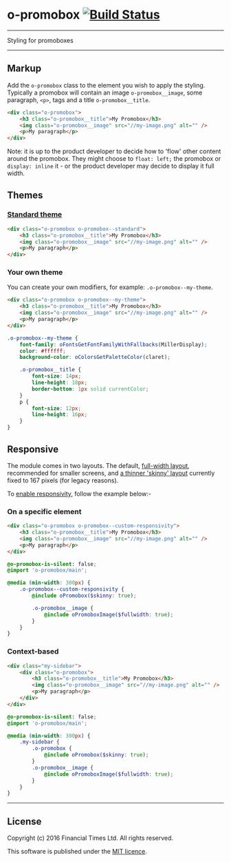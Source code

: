 # o-promobox [![Build Status](https://circleci.com/gh/Financial-Times/o-promobox.png?style=shield&circle-token=9303143d394812726e632cae33c93b9d7840edff)](https://circleci.com/gh/Financial-Times/o-promobox)

___
Styling for promoboxes
___

## Markup

Add the `o-promobox` class to the element you wish to apply the styling.  Typically a promobox will contain an image `o-promobox__image`, some paragraph, `<p>`, tags and a title `o-promobox__title`.

```html
<div class="o-promobox">
	<h3 class="o-promobox__title">My Promobox</h3>
	<img class="o-promobox__image" src="//my-image.png" alt="" />
	<p>My paragraph</p>
</div>
```

Note: it is up to the product developer to decide how to 'flow' other content around the promobox.  They might choose to `float: left;` the promobox or `display: inline` it - or the product developer may decide to display it full width.

## Themes

### [Standard theme](https://origami-build.ft.com/v2/files/o-promobox/demos/standard.html)

```html
<div class="o-promobox o-promobox--standard">
	<h3 class="o-promobox__title">My Promobox</h3>
	<img class="o-promobox__image" src="//my-image.png" alt="" />
	<p>My paragraph</p>
</div>
```

### Your own theme

You can create your own modifiers, for example: `.o-promobox--my-theme`.

```html
<div class="o-promobox o-promobox--my-theme">
	<h3 class="o-promobox__title">My Promobox</h3>
	<img class="o-promobox__image" src="//my-image.png" alt="" />
	<p>My paragraph</p>
</div>
```

```scss
.o-promobox--my-theme {
	font-family: oFontsGetFontFamilyWithFallbacks(MillerDisplay);
	color: #ffffff;
	background-color: oColorsGetPaletteColor(claret);

	.o-promobox__title {
		font-size: 14px;
		line-height: 18px;
		border-bottom: 1px solid currentColor;
	}
	p {
		font-size: 12px;
		line-height: 16px;
	}
}
```

## Responsive

The module comes in two layouts.  The default, [full-width layout](https://origami-build.ft.com/v2/files/o-promobox/demos/standard.html), recommended for smaller screens, and [a thinner 'skinny' layout](https://origami-build.ft.com/v2/files/o-promobox/demos/standard-skinny.html) currently fixed to 167 pixels (for legacy reasons).

To [enable responsivity](https://origami-build.ft.com/v2/files/o-promobox/demos/custom-responsivity.html), follow the example below:-

### On a specific element

```html
<div class="o-promobox o-promobox--custom-responsivity">
	<h3 class="o-promobox__title">My Promobox</h3>
	<img class="o-promobox__image" src="//my-image.png" alt="" />
	<p>My paragraph</p>
</div>
```

```scss
@o-promobox-is-silent: false;
@import 'o-promobox/main';

@media (min-width: 300px) {
	.o-promobox--custom-responsivity {
		@include oPromobox($skinny: true);

		.o-promobox__image {
			@include oPromoboxImage($fullwidth: true);
		}
	}
}
```

### Context-based

```html
<div class="my-sidebar">
	<div class="o-promobox">
		<h3 class="o-promobox__title">My Promobox</h3>
		<img class="o-promobox__image" src="//my-image.png" alt="" />
		<p>My paragraph</p>
	</div>
</div>
```

```scss
@o-promobox-is-silent: false;
@import 'o-promobox/main';

@media (min-width: 300px) {
	.my-sidebar {
		.o-promobox {
			@include oPromobox($skinny: true);
		}
		.o-promobox__image {
			@include oPromoboxImage($fullwidth: true);
		}
	}
}
```

----

## License

Copyright (c) 2016 Financial Times Ltd. All rights reserved.

This software is published under the [MIT licence](http://opensource.org/licenses/MIT).

